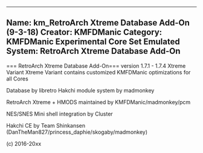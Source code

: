 -----------------------
Name: km_RetroArch Xtreme Database Add-On (9-3-18)
Creator: KMFDManic
Category: KMFDManic Experimental Core Set
Emulated System: RetroArch Xtreme Database Add-On
-----------------------
=== RetroArch Xtreme Database Add-On===
version 1.7.1 - 1.7.4 Xtreme Variant
Xtreme Variant contains customized KMFDManic optimizations for all Cores

Database by libretro
Hakchi module system by madmonkey

RetroArch Xtreme + HMODS maintained by KMFDManic/madmonkey/pcm

NES/SNES Mini shell integration by Cluster

Hakchi CE by Team Shinkansen (DanTheMan827/princess_daphie/skogaby/madmonkey)

(c) 2016-20xx

